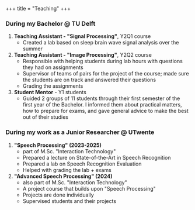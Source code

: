 +++
title = "Teaching"
+++

### During my Bachelor @ TU Delft

1. **Teaching Assistant - "Signal Processing"**, Y2Q1 course
    - Created a lab based on sleep brain wave signal analysis over the summer
2. **Teaching Assistant - "Image Processing"**, Y2Q2 course
    - Responsible with helping students during lab hours with questions they had on assignments
    - Supervisor of teams of pairs for the project of the course; made sure the students are on track and answered their questions
    - Grading the assignments
3. **Student Mentor** - Y1 students
    - Guided 2 groups of 11 students through their first semester of the first year of the Bachelor. I informed them about practical matters, how to prepare for exams, and gave general advice to make the best out of their studies

### During my work as a Junior Researcher @ UTwente

1. **"Speech Processing" (2023-2025)**
    - part of M.Sc. "Interaction Technology"
    - Prepared a lecture on State-of-the-Art in Speech Recognition
    - Prepared a lab on Speech Recognition Evaluation
    - Helped with grading the lab + exams
2. **"Advanced Speech Processing" (2024)**
    - also part of M.Sc. "Interaction Technology"
    - A project course that builds upon "Speech Processing"
    - Projects are done individually
    - Supervised students and their projects
